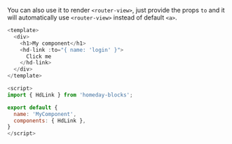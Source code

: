 You can also use it to render `<router-view>`, just provide the props `to` and it will automatically use `<router-view>` instead of default `<a>`.

```js
<template>
  <div>
    <h1>My component</h1>
    <hd-link :to="{ name: 'login' }">
      Click me
    </hd-link>
  </div>
</template>

<script>
import { HdLink } from 'homeday-blocks';

export default {
  name: 'MyComponent',
  components: { HdLink },
}
</script>
```